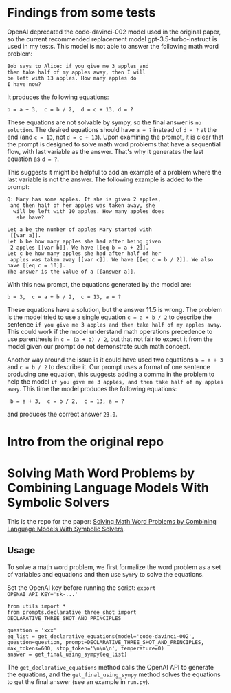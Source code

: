 # Findings from some tests
OpenAI deprecated the code-davinci-002 model used in the original paper, so the current recommended replacement model gpt-3.5-turbo-instruct is used in my tests. This model is not able to answer the following math word problem:
```
Bob says to Alice: if you give me 3 apples and 
then take half of my apples away, then I will 
be left with 13 apples. How many apples do 
I have now?
```
It produces the following equations:
```
b = a + 3,  c = b / 2,  d = c + 13, d = ?
```
These equations are not solvable by sympy, so the final answer is `no solution`. The desired equations should have `a = ?` instead of `d = ?` at the end (and `c = 13`, not `d = c + 13`). Upon examining the prompt, it is clear that the prompt is designed to solve math word problems that have a sequential flow, with last variable as the answer. That's why it generates the last equation as `d = ?`.

This suggests it might be helpful to add an example of a problem where the last variable is not the answer. The following example is added to the prompt:
```
Q: Mary has some apples. If she is given 2 apples,
 and then half of her apples was taken away, she
  will be left with 10 apples. How many apples does
   she have?

Let a be the number of apples Mary started with
 [[var a]]. 
Let b be how many apples she had after being given
 2 apples [[var b]]. We have [[eq b = a + 2]].
Let c be how many apples she had after half of her
 apples was taken away [[var c]]. We have [[eq c = b / 2]]. We also have [[eq c = 10]].
The answer is the value of a [[answer a]].
```
With this new prompt, the equations generated by the model are:
```
b = 3,  c = a + b / 2,  c = 13, a = ?
```
These equations have a solution, but the answer 11.5 is wrong. The problem is the model tried to use a single equation `c = a + b / 2` to describe the sentence `if you give me 3 apples and then take half of my apples away`. This could work if the model understand math operations precedence to use parenthesis in `c = (a + b) / 2`, but that not fair to expect it from the model given our prompt do not demonstrate such math concept. 

Another way around the issue is it could have used two equations `b = a + 3` and `c = b / 2` to describe it. Our prompt uses a format of one sentence producing one equation, this suggests adding a comma in the problem to help the model `if you give me 3 apples, and then take half of my apples away`. This time the model produces the following equations:
```
 b = a + 3,  c = b / 2,  c = 13, a = ?
 ```
 and produces the correct answer `23.0`.

# Intro from the original repo
# Solving Math Word Problems by Combining Language Models With Symbolic Solvers

This is the repo for the paper: [Solving Math Word Problems by Combining Language Models With Symbolic Solvers](https://arxiv.org/pdf/2304.09102.pdf).

## Usage
To solve a math word problem, we first formalize the word problem as a set of variables and equations and then use `SymPy` to solve the equations.

Set the OpenAI key before running the script:
```export OPENAI_API_KEY='sk-...'```

```
from utils import *
from prompts.declarative_three_shot import DECLARATIVE_THREE_SHOT_AND_PRINCIPLES

question = 'xxx'
eq_list = get_declarative_equations(model='code-davinci-002', question=question, prompt=DECLARATIVE_THREE_SHOT_AND_PRINCIPLES, max_tokens=600, stop_token='\n\n\n', temperature=0)
answer = get_final_using_sympy(eq_list)
```

The `get_declarative_equations` method calls the OpenAI API to generate the equations, and the `get_final_using_sympy` method solves the equations to get the final answer (see an example in `run.py`).